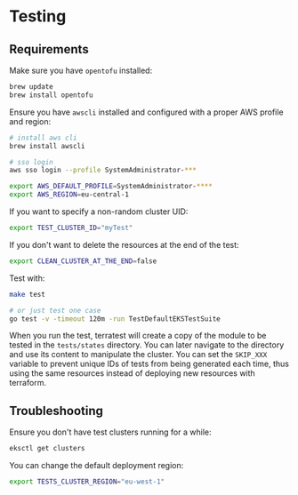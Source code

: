 # Testing

## Requirements

Make sure you have `opentofu` installed:

```bash
brew update
brew install opentofu
```

Ensure you have `awscli` installed and configured with a proper AWS profile and region:

```bash
# install aws cli
brew install awscli

# sso login
aws sso login --profile SystemAdministrator-***

export AWS_DEFAULT_PROFILE=SystemAdministrator-****
export AWS_REGION=eu-central-1
```

If you want to specify a non-random cluster UID:

```bash
export TEST_CLUSTER_ID="myTest"
```

If you don't want to delete the resources at the end of the test:

```bash
export CLEAN_CLUSTER_AT_THE_END=false
```

Test with:

```bash
make test

# or just test one case
go test -v -timeout 120m -run TestDefaultEKSTestSuite
```

When you run the test, terratest will create a copy of the module to be tested in the `tests/states` directory. You can later navigate to the directory and use its content to manipulate the cluster. You can set the `SKIP_XXX` variable to prevent unique IDs of tests from being generated each time, thus using the same resources instead of deploying new resources with terraform.

## Troubleshooting

Ensure you don't have test clusters running for a while:

```bash
eksctl get clusters
```

You can change the default deployment region:

```bash
export TESTS_CLUSTER_REGION="eu-west-1"
```
